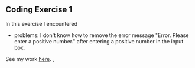 ## Coding Exercise 1

In this exercise I encountered
- problems: I don't know how to remove the error message "Error. Please enter a positive number." after entering a positive number in the input box.

See my work [here](https://alexwang624.github.io/cdv-student/coding-exercises/coding-foundation/coding-exercise-1/).
̨
